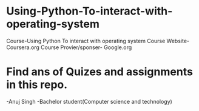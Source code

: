 # Using-Python-To-interact-with-operating-system
Course-Using Python To interact with operating system
Course Website- Coursera.org
Course Provier/sponser- Google.org

# Find ans of Quizes and assignments in this repo.
-Anuj Singh
-Bachelor student(Computer science and technology)

